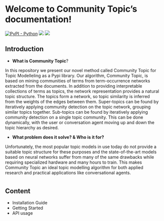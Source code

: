 # Welcome to Community Topic’s documentation!

[![PyPI - Python](https://img.shields.io/badge/python-v3.6+-blue.svg)](https://pypi.org/project/communitytopic/)
[![](https://img.shields.io/pypi/v/communitytopic.svg)](https://pypi.org/project/communitytopic/)
[![](https://colab.research.google.com/assets/colab-badge.svg)](https://colab.research.google.com/drive/1npBdhbDI7c3NOfjhgbLYvUba6bLjAyUu?usp=sharing)


## Introduction
- **What is Community Topic**?

In this repository we present our novel method called Community Topic for Topic Modelleling as a Pypi library. Our algorithm, Community Topic, is based on mining communities of terms from term-occurrence networks extracted from the documents. In addition to providing interpretable collections of terms as topics, the network representation provides a natural topic structure. The topics form a network, so topic similarity is inferred from the weights of the edges between them. Super-topics can be found by iteratively applying community detection on the topic network, grouping similar topics together. Sub-topics can be found by iteratively applying community detection on a single topic community. This can be done dynamically, with the user or conversation agent moving up and down the topic hierarchy as desired.

- **What problem does it solve? & Who is it for?**

Unfortunately, the most popular topic models in use today do not provide a suitable topic structure for these purposes and the state-of-the-art models based on neural networks suffer from many of the same drawbacks while requiring specialized hardware and many hours to train. This makes Community Topic an ideal topic modelling algorithm for both applied research and practical applications like conversational agents.
#

## Content

- Installation Guide
- Getting Started
- API usage
